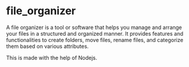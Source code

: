 # file_organizer
A file organizer is a tool or software that helps you manage and arrange your files in a structured and organized manner.
It provides features and functionalities to create folders, move files, rename files, and categorize them based on various attributes.

This is made with the help of Nodejs.
